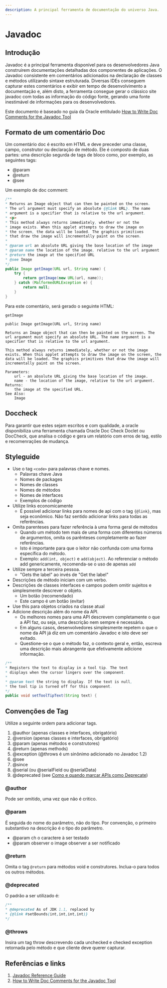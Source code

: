 ```yaml
---
description: A principal ferramenta de documentação do universo Java.
---
```


# Javadoc

## Introdução

Javadoc é a principal ferramenta disponível para os desenvolvedores Java construirem documentações detalhadas dos componentes de aplicações. O Javadoc consistente em comentários adicionados na declaração de classes e métodos utilizando sintaxe estruturada. Diversas IDEs conseguem capturar estes comentários e exibir em tempo de desenvolvimento a documentação e, além disto, a ferramenta consegue gerar o clássico site javadoc com todas as informação do código fonte, gerando uma fonte inestimável de informações para os desenvolvedores.

Este documento é baseado no guia da Oracle entitulado [How to Write Doc Comments for the Javadoc Tool](http://www.oracle.com/technetwork/java/javase/documentation/index-137868.html)

## Formato de um comentário Doc

Um comentário doc é escrito em HTML e deve preceder uma classe, campo, construtor ou declaração de método. Ele é composto de duas partes: uma descrição segurda de tags de bloco como, por exemplo, as seguintes tags:

* @param
* @return
* @see

Um exemplo de doc comment:

```java
/**
* Returns an Image object that can then be painted on the screen. 
* The url argument must specify an absolute {@link URL}. The name
* argument is a specifier that is relative to the url argument. 
* <p>
* This method always returns immediately, whether or not the 
* image exists. When this applet attempts to draw the image on
* the screen, the data will be loaded. The graphics primitives 
* that draw the image will incrementally paint on the screen. 
*
* @param url an absolute URL giving the base location of the image
* @param name the location of the image, relative to the url argument
* @return the image at the specified URL
* @see Image
*/
public Image getImage(URL url, String name) {
    try {
        return getImage(new URL(url, name));
    } catch (MalformedURLException e) {
        return null;
    }
}
```

Para este comentário, será gerado o seguinte HTML:

```text
getImage

public Image getImage(URL url, String name)

Returns an Image object that can then be painted on the screen. The url argument must specify an absolute URL. The name argument is a specifier that is relative to the url argument.

This method always returns immediately, whether or not the image exists. When this applet attempts to draw the image on the screen, the data will be loaded. The graphics primitives that draw the image will incrementally paint on the screen.

Parameters:
    url - an absolute URL giving the base location of the image.
    name - the location of the image, relative to the url argument.
Returns:
    the image at the specified URL.
See Also:
    Image
```

## Doccheck

Para garantir que estes sejam escritos e com qualidade, a oracle disponibiliza uma ferramenta chamada Oracle Doc Check Doclet ou DocCheck, que analisa o código e gera um relatório com erros de tag, estilo e recomenrações de mudança.

## Styleguide

* Use o tag `<code>` para palavras chave e nomes.
  * Palavras chave Java
  * Nomes de packages
  * Nomes de classes
  * Nomes de métodos
  * Nomes de interfaces
  * Exemplos de código
* Utilize links economicamente
  * É possível adicionar links para nomes de api com o tag `{@link}`, mas seja econômico. Não faz sentido adicionar links para todas as referências. 
* Omita parenteses para fazer referência à uma forma geral de métodos
  * Quando um método tem mais de uma forma com diferentes números de argumentos, omita os parênteses completamente ao fazer referências.
  * Isto é importante para que o leitor não confunda com uma forma específica do método.
  * Exemplo: `add(int, object)` e `add(object)`. Ao referenciar o método add genericamente, recomenda-se o uso de apenas `add`
* Utilize sempre a terceira pessoa.
  * "Gets the label" ao invés de "Get the label"
* Descrições de método iniciam com um verbo.
* Descrições de classes interfaces e campos podem omitir sujeitos e simplesmente descrever o objeto.
  * Um botão \(recomendado\)
  * Este campo é um botão \(evitar\)
* Use this para objetos criados na classe atual
* Adicione descrição além do nome da API.
  * Os melhores nomes para uma API descrevem completamente o que a API faz, ou seja, uma descrição nem sempre é necessária. 
  * Em alguns casos, desenvolvedores simplesmente repetem o que o nome da API já diz em um comentário Javadoc e isto deve ser evitado.
  * Questione-se o que o método faz, o contexto geral e, então, escreva uma descrição mais abrangente que efetivamente adicione informação. 

```java
/**
* Registers the text to display in a tool tip. The text 
* displays when the cursor lingers over the component.
*
* @param text the string to display. If the text is null, 
* the tool tip is turned off for this component.
*/
public void setToolTipText(String text) {
```

## Convenções de Tag

Utilize a seguinte ordem para adicionar tags.

1. @author \(apenas classes e interfaces, obrigatório\)
2. @version \(apenas classes e interfaces, obrigatório\)
3. @param \(apenas métodos e construtores\)
4. @return \(apenas methods\)
5. @exception \(@throws é um sinônimo adicionado no Javadoc 1.2\)
6. @see
7. @since
8. @serial \(ou @serialField ou @serialData\)
9. @deprecated \(see [Como e quando marcar APIs como Deprecate](http://docs.oracle.com/javase/7/docs/technotes/guides/javadoc/deprecation/deprecation.html)\)

### @author

Pode ser omitido, uma vez que não é critico.

### @param

É seguida do nome do parâmetro, não do tipo. Por convenção, o primeiro substantivo na descrição é o tipo do parâmetro.

* @param ch o caractere à ser testado
* @param observer o image observer a ser notificado

### @return

Omita o tag `@return` para métodos void e construtores. Inclua-o para todos os outros métodos.

### @deprecated

O padrão a ser utilizado é:

```java
/**
* @deprecated As of JDK 1.1, replaced by
* {@link #setBounds(int,int,int,int)}
*/
```

### @throws

Insira um tag throw descrevendo cada unchecked e checked exception retornada pelo método e que cliente deve querer capturar.

## Referências e links

1. [Javadoc Reference Guide](http://docs.oracle.com/javase/7/docs/technotes/tools/windows/javadoc.html)
2. [How to Write Doc Comments for the Javadoc Tool](http://www.oracle.com/technetwork/java/javase/documentation/index-137868.html)

